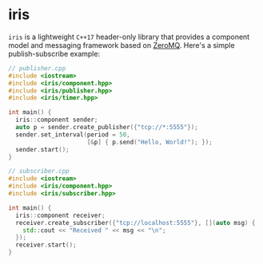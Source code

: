 # iris

`iris` is a lightweight `C++17` header-only library that provides a component model and messaging framework based on [ZeroMQ](https://zeromq.org/). Here's a simple publish-subscribe example:

```cpp
// publisher.cpp
#include <iostream>
#include <iris/component.hpp>
#include <iris/publisher.hpp>
#include <iris/timer.hpp>

int main() {
  iris::component sender;
  auto p = sender.create_publisher({"tcp://*:5555"});
  sender.set_interval(period = 50, 
                      [&p] { p.send("Hello, World!"); });
  sender.start();
}
```


```cpp
// subscriber.cpp
#include <iostream>
#include <iris/component.hpp>
#include <iris/subscriber.hpp>

int main() {
  iris::component receiver;
  receiver.create_subscriber({"tcp://localhost:5555"}, [](auto msg) {
    std::cout << "Received " << msg << "\n";
  });
  receiver.start();
}
```
